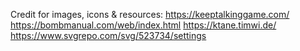 Credit for images, icons & resources:
https://keeptalkinggame.com/
https://bombmanual.com/web/index.html
https://ktane.timwi.de/
https://www.svgrepo.com/svg/523734/settings
